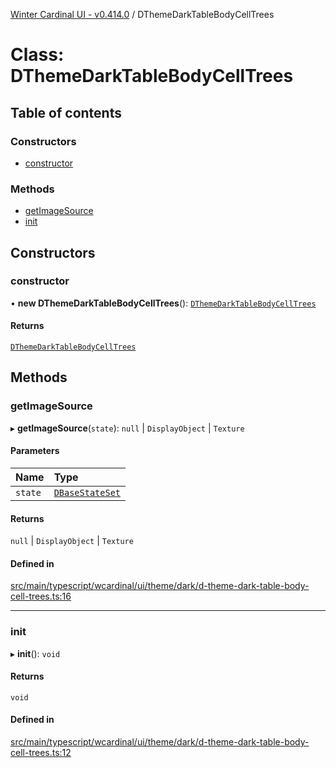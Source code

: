 [Winter Cardinal UI - v0.414.0](../index.md) / DThemeDarkTableBodyCellTrees

# Class: DThemeDarkTableBodyCellTrees

## Table of contents

### Constructors

- [constructor](DThemeDarkTableBodyCellTrees.md#constructor)

### Methods

- [getImageSource](DThemeDarkTableBodyCellTrees.md#getimagesource)
- [init](DThemeDarkTableBodyCellTrees.md#init)

## Constructors

### constructor

• **new DThemeDarkTableBodyCellTrees**(): [`DThemeDarkTableBodyCellTrees`](DThemeDarkTableBodyCellTrees.md)

#### Returns

[`DThemeDarkTableBodyCellTrees`](DThemeDarkTableBodyCellTrees.md)

## Methods

### getImageSource

▸ **getImageSource**(`state`): ``null`` \| `DisplayObject` \| `Texture`

#### Parameters

| Name | Type |
| :------ | :------ |
| `state` | [`DBaseStateSet`](../interfaces/DBaseStateSet.md) |

#### Returns

``null`` \| `DisplayObject` \| `Texture`

#### Defined in

[src/main/typescript/wcardinal/ui/theme/dark/d-theme-dark-table-body-cell-trees.ts:16](https://github.com/winter-cardinal/winter-cardinal-ui/blob/v0.414.0/src/main/typescript/wcardinal/ui/theme/dark/d-theme-dark-table-body-cell-trees.ts#L16)

___

### init

▸ **init**(): `void`

#### Returns

`void`

#### Defined in

[src/main/typescript/wcardinal/ui/theme/dark/d-theme-dark-table-body-cell-trees.ts:12](https://github.com/winter-cardinal/winter-cardinal-ui/blob/v0.414.0/src/main/typescript/wcardinal/ui/theme/dark/d-theme-dark-table-body-cell-trees.ts#L12)
